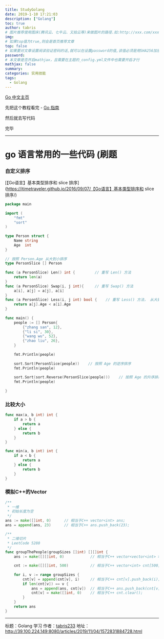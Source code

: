 ```yaml
---
title: StudyGolang
date: 2019-1-10 17:21:03
description: ["Golang"]
toc: true
author: tabris
# 图片推荐使用图床(腾讯云、七牛云、又拍云等)来做图片的路径.如:http://xxx.com/xxx.jpg
img: 
# 如果top值为true,则会是首页推荐文章
top: false
# 如果要对文章设置阅读验证密码的话,就可以在设置password的值,该值必须是用SHA256加密后的密码,防止被他人识破
password: 
# 本文章是否开启mathjax，且需要在主题的_config.yml文件中也需要开启才行
mathjax: false
summary: 
categories: 实用技能
tags:
  - Golang
---
```




[Go 中文主页](https://go-zh.org/)

先把这个教程看完 - [Go 指南](https://tour.go-zh.org/)

然后就去写代码

完毕

------

# go 语言常用的一些代码 (刷题

### 自定义排序

[【Go语言】基本类型排序和 slice 排序](https://itimetraveler.github.io/2016/09/07/【Go语言】基本类型排序和 slice 排序/)

```go
package main
 
import (
    "fmt"
    "sort"
)
 
type Person struct {
    Name string
    Age  int
}
 
// 按照 Person.Age 从大到小排序
type PersonSlice [] Person
 
func (a PersonSlice) Len() int {    	 // 重写 Len() 方法
    return len(a)
}
func (a PersonSlice) Swap(i, j int){     // 重写 Swap() 方法
    a[i], a[j] = a[j], a[i]
}
func (a PersonSlice) Less(i, j int) bool {    // 重写 Less() 方法， 从大到小排序
    return a[j].Age < a[i].Age
}
 
func main() {
    people := [] Person{
        {"zhang san", 12},
        {"li si", 30},
        {"wang wu", 52},
        {"zhao liu", 26},
    }
 
    fmt.Println(people)
 
    sort.Sort(PersonSlice(people))    // 按照 Age 的逆序排序
    fmt.Println(people)
 
    sort.Sort(sort.Reverse(PersonSlice(people)))    // 按照 Age 的升序排序
    fmt.Println(people)
 
}
```

### 比较大小

```go
func max(a, b int) int {
	if a > b {
		return a
	} else {
		return b
	}
}

func min(a, b int) int {
	if a < b {
		return a
	} else {
		return b
	}
}
```

### 模拟C++的Vector

```go
/**
 * 一维
 * 初始长度为空
 */
ans := make([]int, 0)      // 相当于C++ vector<int> ans;
ans = append(ans, 23)      // 相当于C++ ans.push_back(23);

/**
 * 二维切片
 * LeetCode 5280 
 */
func groupThePeople(groupSizes []int) [][]int {
    ans := make([][]int, 0)            // 相当于C++ vector<vector<int> > ans;

    cnt := make([][]int, 500)          // 相当于C++ vector<int> cnt[500];
 
    for i, v := range groupSizes {
        cnt[v] = append(cnt[v], i)     // 相当于C++ cnt[v].push_back(i);
        if len(cnt[v]) == v {
            ans = append(ans, cnt[v])  // 相当于C++ ans.push_back(cnt[v]);
            cnt[v] = make([]int, 0)    // 相当于C++ cnt.clear();
        }
    }
    return ans
}
```

------

标题：Golang 学习
作者：[tabris233](http://39.100.224.149:8080/)
地址：http://39.100.224.149:8080/articles/2019/11/04/1572831884728.html